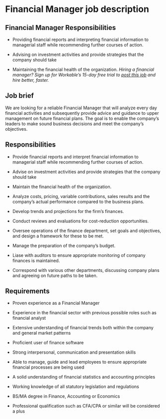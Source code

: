 # Financial Manager job description


## Financial Manager Responsibilities
* Providing financial reports and interpreting financial information to managerial staff while recommending further courses of action.

* Advising on investment activities and provide strategies that the company should take

* Maintaining the financial health of the organization.
<em>Hiring a financial manager? Sign up for Workable’s 15-day free trial to <a href="https://www.workable.com/post-jobs-for-free/customize?wid=1746&amp;utm_page=financial-manager-job-description&amp;utm_program=ad-unit-right&amp;utm_tracking=job-descriptions-finance-job-descriptions">post this job</a> and hire better, faster.</em>


## Job brief

We are looking for a reliable Financial Manager that will analyze every day financial activities and subsequently provide advice and guidance to upper management on future financial plans.
The goal is to enable the company’s leaders to make sound business decisions and meet the company’s objectives.


## Responsibilities

* Provide financial reports and interpret financial information to managerial staff while recommending further courses of action.

* Advise on investment activities and provide strategies that the company should take

* Maintain the financial health of the organization.

* Analyze costs, pricing, variable contributions, sales results and the company’s actual performance compared to the business plans.

* Develop trends and projections for the firm’s finances.

* Conduct reviews and evaluations for cost-reduction opportunities.

* Oversee operations of the finance department, set goals and objectives, and design a framework for these to be met.

* Manage the preparation of the company’s budget.

* Liase with auditors to ensure appropriate monitoring of company finances is maintained.

* Correspond with various other departments, discussing company plans and agreeing on future paths to be taken.


## Requirements

* Proven experience as a Financial Manager

* Experience in the financial sector with previous possible roles such as financial analyst

* Extensive understanding of financial trends both within the company and general market patterns

* Proficient user of finance software

* Strong interpersonal, communication and presentation skills

* Able to manage, guide and lead employees to ensure appropriate financial processes are being used

* A solid understanding of financial statistics and accounting principles

* Working knowledge of all statutory legislation and regulations

* BS/MA degree in Finance, Accounting or Economics

* Professional qualification such as CFA/CPA or similar will be considered a plus
